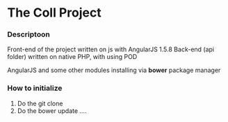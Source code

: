 # The Coll Project
### Descriptoon
Front-end of the project written on js with AngularJS 1.5.8 
Back-end (api folder) written on native PHP, with using POD 

AngularJS and some other modules installing via **bower** package manager

### How to initialize
1. Do the git clone
2. Do the bower update 
....
